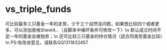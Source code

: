 # vs_triple_funds
可比较最多三只基金一年的走势，少于三个自然没问题，如果想比较四个或者更多，可以添加表格Sheet4...（且脚本中循环条件可修改一下）\n
默认成立时间不足一年的基金会被抛弃；\n
还可比较三只基金的持仓情况（适合同类型基金比较）\n
PS:有改进意见，请联系QQ1311832457
